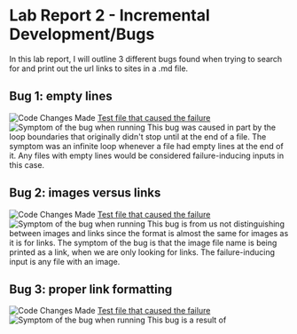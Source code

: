 # Lab Report 2 - Incremental Development/Bugs

In this lab report, I will outline 3 different bugs found when trying to search for and print out the url links to sites in a .md file.

## Bug 1: empty lines
![Code Changes Made]()
[Test file that caused the failure](my-test-file-1.md)
![Symptom of the bug when running]()
This bug was caused in part by the loop boundaries that originally didn't stop until at the end of a file. The symptom was an infinite loop whenever a file had empty lines at the end of it.  Any files with empty lines would be considered failure-inducing inputs in this case.

## Bug 2: images versus links
![Code Changes Made]()
[Test file that caused the failure](my-test-file-2.md)
![Symptom of the bug when running]()
This bug is from us not distinguishing between images and links since the format is almost the same for images as it is for links.  The symptom of the bug is that the image file name is being printed as a link, when we are only looking for links.  The failure-inducing input is any file with an image.

## Bug 3: proper link formatting
![Code Changes Made]()
[Test file that caused the failure](my-test-file-3.md)
![Symptom of the bug when running]()
This bug is a result of 
